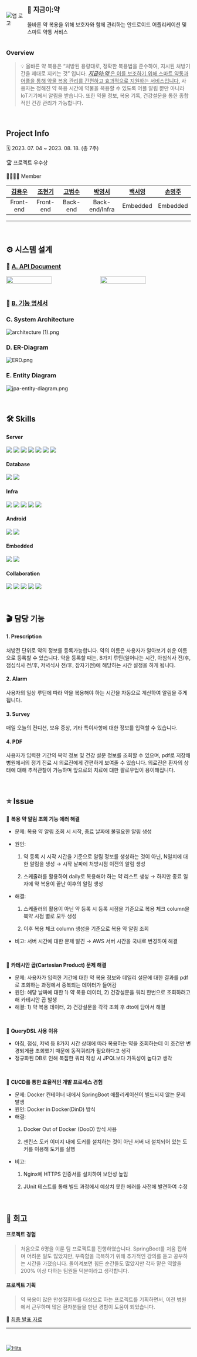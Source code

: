 <div style="display: flex; align-items: center;">
  <img src="src/logo.png" alt="앱 로고" style="margin-right: 10px;">
  <div>
    <p style="font-weight: bold; font-size: 18px;" > 💊 지금이:약 </p>
    <p>올바른 약 복용을 위해 보호자와 함께 관리하는 안드로이드 어플리케이션 및 스마트 약통 서비스</p>
  </div>
</div>

### Overview

> 💡 올바른 약 복용은 “처방된 용량대로, 정확한 복용법을 준수하여, 지시된 처방기간을 제대로 지키는 것” 입니다. <ins>**_지금이:약_** 은 이를 보조하기 위해 스마트 약통과 어플을 통해 약물 복용 관리를 간편하고 효과적으로 지원하는 서비스입니다.</ins> 사용자는 정해진 약 복용 시간에 약물을 복용할 수 있도록 어플 알림 뿐만 아니라 IoT기기에서 알림을 받습니다. 또한 약물 정보, 복용 기록, 건강설문을 통한 종합적인 건강 관리가 가능합니다.

</br>

## Project Info

🗓️ 2023. 07. 04 ~ 2023. 08. 18. (총 7주)

🏆 프로젝트 우수상

👨‍👩‍👧‍👧 Member

| [김용우](https://github.com/soybean33) | [조현기](https://github.com/chk7082) | [고범수](https://github.com/rhqjatn2398) | [박영서](https://github.com/ysparrk) | [백서영](https://github.com/rainbow00unicorn) | [손명주](https://github.com/sonmyungju) |
| :------------------------------------: | :----------------------------------: | :--------------------------------------: | :----------------------------------: | :-------------------------------------------: | :-------------------------------------: |
|Front-end|Front-end|Back-end|Back-end/Infra|Embedded|Embedded|

---

</br>

## ⚙️ 시스템 설계

### 🤝 [A. API Document](https://www.notion.so/API-Document-46f2ea74d51e4434b07b8e1be62182a9?pvs=21)

<div style="display: flex; align-items: flex-start;">
  <img src="src/api_docs.png" width="50%" height="60%" style="margin-right: 10px;"/>
  <img src="src/api_docs2.png" width="50%" height="50%"/>
</div>

</br>

### 📄 [B. 기능 명세서](https://nice-forsythia-d4f.notion.site/1d15166fe4c44dfda384e8b8e7b4edd7?pvs=4)

### C. System Architecture

![architecture (1).png](<src/architecture_(1).png>)
</br>

### D. ER-Diagram

![ERD.png](src/ERD.png)
</br>

### E. Entity Diagram

![jpa-entity-diagram.png](src/jpa-entity-diagram.png)

</br>

## 🛠️ Skills

#### Server

<p>
  <img src="https://img.shields.io/badge/SpringBoot-6DB33F?style=flat&logo=SpringBoot&logoColor=white"/> 
  <img src="https://img.shields.io/badge/Java-007396?style=flat&logo=Conda-Forge&logoColor=white" /> 
  <img src="https://img.shields.io/badge/jpa-006600?style=flat&logo=jpa&logoColor=white"> 
  <img src="https://img.shields.io/badge/QueryDSL-0769AD?style=flate&logo=querydsl&logoColor=white"> 
  <img src="https://img.shields.io/badge/gradle-02303A?style=flat&logo=gradle&logoColor=white"> 
  <img src="https://img.shields.io/badge/Spring Security-6DB33F?style=flat&logo=springsecurity&logoColor=white"/> 
  <img src="https://img.shields.io/badge/JWT-000000?style=flat&logo=jsonwebtokens&logoColor=white"/>
</p>

#### Database

<p>
  <img src="https://img.shields.io/badge/MariaDB-003545?style=flat&logo=MariaDB&logoColor=white"> 
  <img src="https://img.shields.io/badge/redis-DC382D?style=flat&logo=redis&logoColor=white">
</p>

#### Infra

<p>
  <img src="https://img.shields.io/badge/AmazonEC2-FF9900?style=flat&logo=AmazonEC2&logoColor=white"/> 
  <img src="https://img.shields.io/badge/Docker-2496ED?style=flat&logo=Docker&logoColor=white"/> 
  <img src="https://img.shields.io/badge/Jenkins-D24939?style=flat&logo=Jenkins&logoColor=white"/> 
  <img src="https://img.shields.io/badge/Nginx-009639?style=flat&logo=Nginx&logoColor=white"/> 
  <img src="https://img.shields.io/badge/linux-FCC624?style=flat&logo=linux&logoColor=black">
</p>

#### Android

<p>
  <img src="https://img.shields.io/badge/Android Studio-3DDC84?style=flat&logo=Android Studio&logoColor=white"/> 
  <img src="https://img.shields.io/badge/Kotlin-7F52FF?&style=flat&logo=kotlin&logoColor=white"/>
</p>

#### Embedded

<p>
  <img src="https://img.shields.io/badge/Arduino-00878F?&style=flat&logo=arduino&logoColor=white"/> 
  <img src="https://img.shields.io/badge/Bluetooth-0082FC?&style=flat&logo=bluetooth&logoColor=white"/>
</p>

#### Collaboration

<p>
  <img src="https://img.shields.io/badge/github-181717?style=flat&logo=github&logoColor=white"> 
  <img src="https://img.shields.io/badge/jira-0052CC?style=flat&logo=jira&logoColor=white"/> 
  <img src="https://img.shields.io/badge/swagger-85EA2D?style=flat&logo=Swagger&logoColor=white"/> 
  <img src="https://img.shields.io/badge/notion-000000?style=flate&logo=notion&logoColor=white"/> 
  <img src="https://img.shields.io/badge/mattermost-0058CC?style=flat&logo=mattermost&logoColor=white"/>
</p>
</br>

## 🎬 담당 기능

#### 1. Prescription

처방전 단위로 약의 정보를 등록가능합니다. 약의 이름은 사용자가 알아보기 쉬운 이름으로 등록할 수 있습니다. 약을 등록할 때는, 8가지 루틴(일어나는 시간, 아침식사 전/후, 점심식사 전/후, 저녁식사 전/후, 잠자기전)에 해당하는 시간 설정을 하게 됩니다.

#### 2. Alarm

사용자의 일상 루틴에 따라 약을 복용해야 하는 시간을 자동으로 계산하여 알림을 주게 됩니다.


#### 3. Survey

매일 오늘의 컨디션, 보유 증상, 기타 특이사항에 대한 정보를 입력할 수 있습니다.

#### 4. PDF

사용자가 입력한 기간의 복약 정보 및 건강 설문 정보를 조회할 수 있으며, pdf로 저장해 병원에서의 정기 진료 시 의료진에게 간편하게 보여줄 수 있습니다. 의료진은 환자의 상태에 대해 추적관찰이 가능하며 앞으로의 치료에 대한 팔로우업이 용이해집니다.

</br>

## ⭐ Issue

📌 **복용 약 알림 조회 기능 에러 해결**

- 문제: 복용 약 알림 조회 시 시작, 종료 날짜에 불필요한 알림 생성
- 원인:

  1. 약 등록 시 시작 시간을 기준으로 알림 정보를 생성하는 것이 아닌, N일치에 대한 알림을 생성 → 시작 날짜에 처방시점 이전의 알림 생성

  2. 스케줄러를 활용하여 daily로 복용해야 하는 약 리스트 생성 → 하지만 종료 일자에 약 복용이 끝난 이후의 알림 생성

- 해결:

  1. 스케줄러의 활용이 아닌 약 등록 시 등록 시점을 기준으로 복용 체크 column을 복약 시점 별로 모두 생성

  2. 이후 복용 체크 column 생성을 기준으로 복용 약 알림 조회

- 비고: 서버 시간에 대한 문제 발견 → AWS 서버 시간을 국내로 변경하여 해결

</br>

📌 **카테시안 곱(Cartesian Product) 문제 해결**

- 문제: 사용자가 입력한 기간에 대한 약 복용 정보와 데일리 설문에 대한 결과를 pdf로 조회하는 과정에서 중복되는 데이터가 들어감
- 원인: 해당 날짜에 대한 1) 약 복용 데이터, 2) 건강설문을 쿼리 한번으로 조회하려고 해 카테시안 곱 발생
- 해결: 1) 약 복용 데이터, 2) 건강설문을 각각 조회 후 dto에 담아서 해결

</br>

📌 **QueryDSL 사용 이유**

- 아침, 점심, 저녁 등 8가지 시간 상태에 따라 복용하는 약을 조회하는데 이 조건만 변경되게끔 조회했기 때문에 동적쿼리가 필요하다고 생각
- 정규화된 DB로 인해 복잡한 쿼리 작성 시 JPQL보다 가독성이 높다고 생각

</br>

📌 **CI/CD를 통한 효율적인 개발 프로세스 경험**

- 문제: Docker 컨테이너 내에서 SpringBoot 애플리케이션이 빌드되지 않는 문제 발생
- 원인: Docker in Docker(DinD) 방식
- 해결:
  1. Docker Out of Docker (DooD) 방식 사용

  2. 젠킨스 도커 이미지 내에 도커를 설치하는 것이 아닌 서버 내 설치되어 있는 도커를 이용해 도커를 실행
- 비고:
  1. Nginx에 HTTPS 인증서를 설치하여 보안성 높임

  2. JUnit 테스트를 통해 빌드 과정에서 예상치 못한 에러를 사전에 발견하여 수정

</br>


## 💭 회고

#### 프로젝트 경험
> 처음으로 6명을 이룬 팀 프로젝트를 진행하였습니다. SpringBoot를 처음 접하며 어려운 일도 많았지만, 부족함을 극복하기 위해 추가적인 강의를 듣고 공부하는 시간을 가졌습니다. 돌이켜보면 힘든 순간들도 많았지만 각자 맡은 역할을 200% 이상 다하는 팀원들 덕분이라고 생각합니다.

#### 프로젝트 기획
> 약 복용이 많은 만성질환자를 대상으로 하는 프로젝트를 기획하면서, 이전 병원에서 근무하며 많은 환자분들을 만난 경험이 도움이 되었습니다.

📌 [최종 발표 자료](https://www.miricanvas.com/v/12bdetn)
 

---

</br>

[![Hits](https://hits.seeyoufarm.com/api/count/incr/badge.svg?url=https%3A%2F%2Fgithub.com%2Fysparrk%2Fe-yak&count_bg=%2379C83D&title_bg=%23555555&icon=&icon_color=%23E7E7E7&title=hits&edge_flat=false)](https://hits.seeyoufarm.com)
